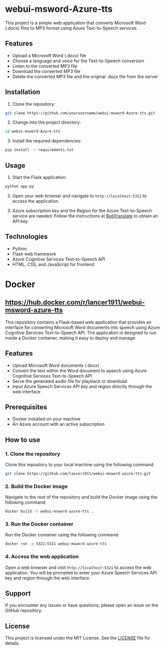 # webui-msword-Azure-tts

This project is a simple web application that converts Microsoft Word (.docx) files to MP3 format using Azure Text-to-Speech services.

## Features

- Upload a Microsoft Word (.docx) file
- Choose a language and voice for the Text-to-Speech conversion
- Listen to the converted MP3 file
- Download the converted MP3 file
- Delete the converted MP3 file and the original .docx file from the server

## Installation

1. Clone the repository:

```bash
git clone https://github.com/yourusername/webui-msword-Azure-tts.git
```

2. Change into the project directory:

```bash
cd webui-msword-Azure-tts
```

3. Install the required dependencies:

```bash
pip install -r requirements.txt
```

## Usage

1. Start the Flask application:

```bash
python app.py
```

2. Open your web browser and navigate to `http://localhost:5321` to access the application.

3. Azure subscription key and the Region for the Azure Text-to-Speech service are needed. Follow the instructions at [BobTranslate](https://bobtranslate.com/service/translate/microsoft.html#_2-%E6%B3%A8%E5%86%8C-azure) to obtain an API key.

## Technologies

- Python
- Flask web framework
- Azure Cognitive Services Text-to-Speech API
- HTML, CSS, and JavaScript for frontend

# Docker 
## https://hub.docker.com/r/lancer1911/webui-msword-azure-tts

This repository contains a Flask-based web application that provides an interface for converting Microsoft Word documents into speech using Azure Cognitive Services Text-to-Speech API. The application is designed to run inside a Docker container, making it easy to deploy and manage.

## Features

- Upload Microsoft Word documents (.docx)
- Convert the text within the Word document to speech using Azure Cognitive Services Text-to-Speech API
- Serve the generated audio file for playback or download
- Input Azure Speech Services API key and region directly through the web interface

## Prerequisites

- Docker installed on your machine
- An Azure account with an active subscription

## How to use

### 1. Clone the repository

Clone this repository to your local machine using the following command:

```bash
git clone https://github.com/lancer1911/webui-msword-azure-tts.git
```

### 2. Build the Docker image

Navigate to the root of the repository and build the Docker image using the following command:

```bash
docker build -t webui-msword-azure-tts .
```

### 3. Run the Docker container

Run the Docker container using the following command:

```bash
docker run -p 5321:5321 webui-msword-azure-tts
```

### 4. Access the web application

Open a web browser and visit `http://localhost:5321` to access the web application. You will be prompted to enter your Azure Speech Services API key and region through the web interface.

## Support

If you encounter any issues or have questions, please open an issue on the GitHub repository.

## License

This project is licensed under the MIT License. See the [LICENSE](./LICENSE) file for details.

